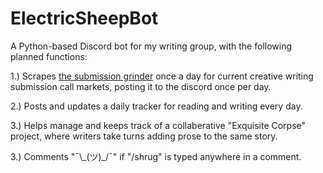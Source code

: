# ElectricSheepBot

A Python-based Discord bot for my writing group, with the following planned functions:

1.) Scrapes [the submission grinder](https://thegrinder.diabolicalplots.com/) once a day for current creative writing submission call markets, posting it to the discord once per day.


2.) Posts and updates a daily tracker for reading and writing every day.

3.) Helps manage and keeps track of a collaberative "Exquisite Corpse" project, where writers take turns adding prose to the same story.

3.) Comments "¯\\\_(ツ)_/¯" if "/shrug" is typed anywhere in a comment. 
